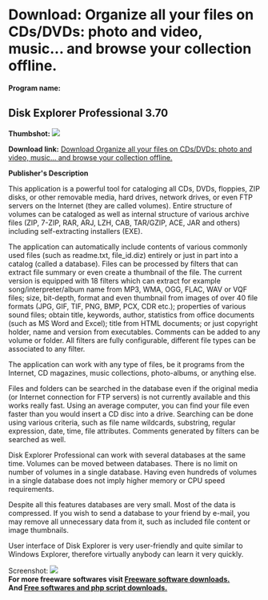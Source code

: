 # Download: Organize all your files on CDs/DVDs: photo and video, music... and browse your collection offline.

**Program name:**

## Disk Explorer Professional 3.70

  
**Thumbshot:** ![](http://www.freewarefiles.com/screenshot/diskexppro37_md.jpg)   
  
**Download link:** [Download Organize all your files on CDs/DVDs: photo and video, music... and browse your collection offline.](http://freesoftwares.boysofts.com/Disk-Explorer-Professional_program_55263.html)  
  


**Publisher's Description**  
  


This application is a powerful tool for cataloging all CDs, DVDs, floppies, ZIP disks, or other removable media, hard drives, network drives, or even FTP servers on the Internet (they are called volumes). Entire structure of volumes can be cataloged as well as internal structure of various archive files (ZIP, 7-ZIP, RAR, ARJ, LZH, CAB, TAR/GZIP, ACE, JAR and others) including self-extracting installers (EXE). 

The application can automatically include contents of various commonly used files (such as readme.txt, file_id.diz) entirely or just in part into a catalog (called a database). Files can be processed by filters that can extract file summary or even create a thumbnail of the file. The current version is equipped with 18 filters which can extract for example song/interpreter/album name from MP3, WMA, OGG, FLAC, WAV or VQF files; size, bit-depth, format and even thumbnail from images of over 40 file formats (JPG, GIF, TIF, PNG, BMP, PCX, CDR etc.); properties of various sound files; obtain title, keywords, author, statistics from office documents (such as MS Word and Excel); title from HTML documents; or just copyright holder, name and version from executables. Comments can be added to any volume or folder. All filters are fully configurable, different file types can be associated to any filter.

The application can work with any type of files, be it programs from the Internet, CD magazines, music collections, photo-albums, or anything else.

Files and folders can be searched in the database even if the original media (or Internet connection for FTP servers) is not currently available and this works really fast. Using an average computer, you can find your file even faster than you would insert a CD disc into a drive. Searching can be done using various criteria, such as file name wildcards, substring, regular expression, date, time, file attributes. Comments generated by filters can be searched as well.

Disk Explorer Professional can work with several databases at the same time. Volumes can be moved between databases. There is no limit on number of volumes in a single database. Having even hundreds of volumes in a single database does not imply higher memory or CPU speed requirements.

Despite all this features databases are very small. Most of the data is compressed. If you wish to send a database to your friend by e-mail, you may remove all unnecessary data from it, such as included file content or image thumbnails.

User interface of Disk Explorer is very user-friendly and quite similar to Windows Explorer, therefore virtually anybody can learn it very quickly.

  
  
Screenshot: ![](http://www.freewarefiles.com/screenshot/diskexppro37.jpg)   
**For more freeware softwares visit [Freeware software downloads.](http://freesoftwares.boysofts.com/)**   
**And [Free softwares and php script downloads.](http://www.boysofts.com/)**
